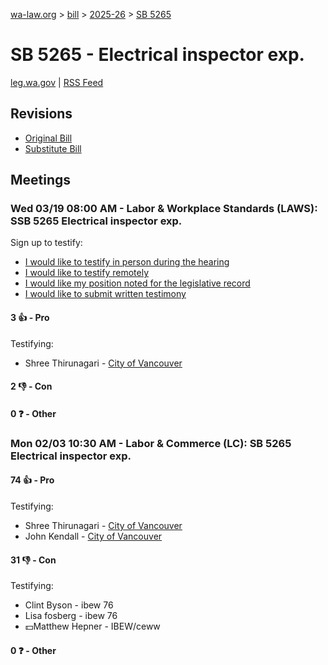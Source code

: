 [wa-law.org](/) > [bill](/bill/) > [2025-26](/bill/2025-26/) > [SB 5265](/bill/2025-26/sb/5265/)

# SB 5265 - Electrical inspector exp.
[leg.wa.gov](https://app.leg.wa.gov/billsummary?BillNumber=5265&Year=2025&Initiative=false) | [RSS Feed](./rss.xml)

## Revisions
* [Original Bill](1/)
* [Substitute Bill](S/)

## Meetings
### Wed 03/19 08:00 AM - Labor & Workplace Standards (LAWS): SSB 5265 Electrical inspector exp.
Sign up to testify:
* [I would like to testify in person during the hearing](https://app.leg.wa.gov/csi/Testifier/Add?chamber=House&mId=33098&aId=165799&caId=26518&tId=1)
* [I would like to testify remotely](https://app.leg.wa.gov/csi/Testifier/Add?chamber=House&mId=33098&aId=165799&caId=26518&tId=2)
* [I would like my position noted for the legislative record](https://app.leg.wa.gov/csi/Testifier/Add?chamber=House&mId=33098&aId=165799&caId=26518&tId=3)
* [I would like to submit written testimony](https://app.leg.wa.gov/csi/Testifier/Add?chamber=House&mId=33098&aId=165799&caId=26518&tId=4)

#### 3 👍 - Pro
Testifying:
* Shree Thirunagari - [City of Vancouver](/org/city_of_vancouver/)

#### 2 👎 - Con

#### 0 ❓ - Other

### Mon 02/03 10:30 AM - Labor & Commerce (LC): SB 5265 Electrical inspector exp.
#### 74 👍 - Pro
Testifying:
* Shree Thirunagari - [City of Vancouver](/org/city_of_vancouver/)
* John Kendall - [City of Vancouver](/org/city_of_vancouver/)

#### 31 👎 - Con
Testifying:
* Clint Byson - ibew 76
* Lisa fosberg - ibew 76
* 💵Matthew Hepner - IBEW/ceww

#### 0 ❓ - Other
